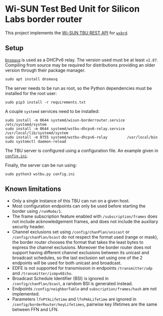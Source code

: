 # Wi-SUN Test Bed Unit for Silicon Labs border router

This project implements the [Wi-SUN TBU REST API][1] for [`wsbrd`][1].

[1]: https://app.swaggerhub.com/apis/Wi-SUN/TestBedUnitAPI/1.0.18
[2]: https://github.com/SiliconLabs/wisun-br-linux

## Setup

[`Dnsmasq`][3] is used as a DHCPv6 relay. The version used must be at least
`v2.87`. Compiling from source may be required for distributions providing an
older version through their package manager.

    sudo apt install dnsmasq

The server needs to be run as root, so the Python dependencies must be
installed for the root user:

    sudo pip3 install -r requirements.txt

A couple `systemd` services need to be installed:

    sudo install -m 0644 systemd/wisun-borderrouter.service /etc/systemd/system
    sudo install -m 0644 systemd/wstbu-dhcpv6-relay.service /usr/local/lib/systemd/system
    sudo install -m 0755 systemd/wstbu-dhcpv6-relay         /usr/local/bin
    sudo systemctl daemon-reload

The TBU server is configured using a configuration file. An example given in
[`config.ini`](config.ini).

Finally, the server can be run using:

    sudo python3 wstbu.py config.ini

[3]: https://thekelleys.org.uk/dnsmasq/doc.html

## Known limitations

- Only a single instance of this TBU can run on a given host.
- Most configuration endpoints can only be used before starting the border
  using `/runMode/1`.
- The frame subscription feature enabled with `/subscription/frames` does not
  include acknowledgement frames, and does not include the auxiliary security
  header.
- Channel exclusions set using `/config/chanPlan/unicast` or
  `/config/chanPlan/bcast` do not respect the format used (range or mask), the
  border router chooses the format that takes the least bytes to express the
  channel exclusions. Moreover the border router does not support having
  different channel exclusions between its unicast and broadcast schedules, so
  the last exclusion set using one of the 2 endpoints will be used for both
  unicast and broadcast.
- EDFE is not supported for transmission in endpoints `/transmitter/udp` and
  `/transmitter/icmpv6Echo`.
- Broadcast Schedule Identifier (BSI) is ignored in `/config/chanPlan/bcast`,
  a random BSI is generated instead.
- Endpoints `/config/neighborTable` and `subscription/frames/hash` are not
  implemented.
- Parameters `lfnPtkLifetime` and `lfnPmkLifetime` are ignored in
  `/config/borderRouter/keyLifetimes`, pairwise key lifetimes are the same
  between FFN and LFN.
